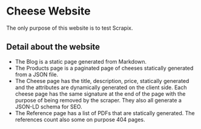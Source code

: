 # Cheese Website

The only purpose of this website is to test Scrapix.

## Detail about the website

- The Blog is a static page generated from Markdown.
- The Products page is a paginated page of cheeses statically generated from a JSON file.
- The Cheese page has the title, description, price, statically generated and the attributes are dynamically generated on the client side. Each cheese page has the same signature at the end of the page with the purpose of being removed by the scraper. They also all generate a JSON-LD schema for SEO.
- The Reference page has a list of PDFs that are statically generated. The references count also some on purpose 404 pages. 